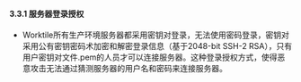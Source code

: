 #### 3.3.1 服务器登录授权
* Worktile所有生产环境服务器都采用密钥对登录，无法使用密码登录，密钥对采用公有密钥密码术加密和解密登录信息（基于2048-bit SSH-2 RSA），只有用户密钥对文件.pem的人员才可以连接服务器。这种登录授权方式，使得恶意攻击无法通过猜测服务器的用户名和密码来连接服务器。